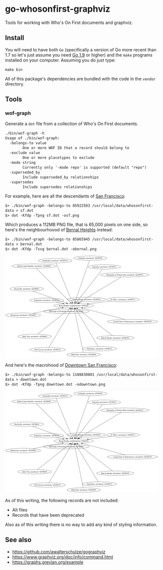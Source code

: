 # go-whosonfirst-graphviz

Tools for working with Who's On First documents and graphviz.

## Install

You will need to have both `Go` (specifically a version of Go more recent than 1.7 so let's just assume you need [Go 1.9](https://golang.org/dl/) or higher) and the `make` programs installed on your computer. Assuming you do just type:

```
make bin
```

All of this package's dependencies are bundled with the code in the `vendor` directory.

## Tools

### wof-graph

Generate a `dot` file from a collection of Who's On First documents.

```
./bin/wof-graph -h
Usage of ./bin/wof-graph:
  -belongs-to value
    	One or more WOF ID that a record should belong to
  -exclude value
    	One or more placetypes to exclude
  -mode string
    	Currently only '-mode repo' is supported (default "repo")
  -superseded_by
    	Include superseded_by relationships
  -supersedes
    	Include supersedes relationships
```	

For example, here are all the descendants of [San Francisco](https://spelunker.whosonfirst.org/id/85922583/descendants/?exclude=nullisland):

```
$> ./bin/wof-graph -belongs-to 85922583 /usr/local/data/whosonfirst-data > sf.dot
$> dot -Kfdp -Tpng sf.dot -osf.png
```

Which produces a 112MB PNG file, that is 65,000 pixels on one side, so here's the neighbourhoood of [Bernal Heights](https://spelunker.whosonfirst.org/id/85865945/descendants/?exclude=nullisland) instead:

```
$> ./bin/wof-graph -belongs-to 85865945 /usr/local/data/whosonfirst-data > bernal.dot
$> dot -Kfdp -Tsvg bernal.dot -obernal.png
```

![](docs/images/20180724-bernal.png)

And here's the macrohood of [Downtown San Francisco](https://spelunker.whosonfirst.org/id/1108830801/descendants/?exclude=nullisland):

```
$> ./bin/wof-graph -belongs-to 1108830801 /usr/local/data/whosonfirst-data > downtown.dot
$> dot -Kfdp -Tpng downtown.dot -odowntown.png
```

![](docs/images/20180724-bernal.png)

As of this writing, the following records are not included:

* Alt files
* Records that have been deprecated

Also as of this writing there is no way to add any kind of styling information.

## See also

* https://github.com/awalterschulze/gographviz
* https://www.graphviz.org/doc/info/command.html
* https://graphs.grevian.org/example